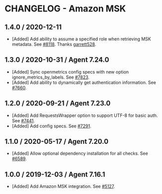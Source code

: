 # CHANGELOG - Amazon MSK

## 1.4.0 / 2020-12-11

* [Added] Add ability to assume a specified role when retrieving MSK metadata. See [#8118](https://github.com/DataDog/integrations-core/pull/8118). Thanks [garrett528](https://github.com/garrett528).

## 1.3.0 / 2020-10-31 / Agent 7.24.0

* [Added] Sync openmetrics config specs with new option ignore_metrics_by_labels. See [#7823](https://github.com/DataDog/integrations-core/pull/7823).
* [Added] Add ability to dynamically get authentication information. See [#7660](https://github.com/DataDog/integrations-core/pull/7660).

## 1.2.0 / 2020-09-21 / Agent 7.23.0

* [Added] Add RequestsWrapper option to support UTF-8 for basic auth. See [#7441](https://github.com/DataDog/integrations-core/pull/7441).
* [Added] Add config specs. See [#7291](https://github.com/DataDog/integrations-core/pull/7291).

## 1.1.0 / 2020-05-17 / Agent 7.20.0

* [Added] Allow optional dependency installation for all checks. See [#6589](https://github.com/DataDog/integrations-core/pull/6589).

## 1.0.0 / 2019-12-03 / Agent 7.16.1

* [Added] Add Amazon MSK integration. See [#5127](https://github.com/DataDog/integrations-core/pull/5127).

